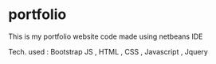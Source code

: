 # portfolio
This is my portfolio website code made using netbeans IDE

Tech. used : Bootstrap JS , HTML , CSS , Javascript , Jquery
